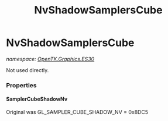 ﻿---
title: NvShadowSamplersCube
---

# NvShadowSamplersCube
_namespace: [OpenTK.Graphics.ES30](N-OpenTK.Graphics.ES30.html)_

Not used directly.



### Properties

#### SamplerCubeShadowNv
Original was GL_SAMPLER_CUBE_SHADOW_NV = 0x8DC5

